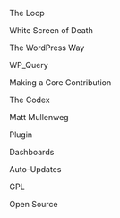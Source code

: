 The Loop

White Screen of Death

The WordPress Way

WP_Query

Making a Core Contribution

The Codex

Matt Mullenweg

Plugin

Dashboards

Auto-Updates

GPL

Open Source

